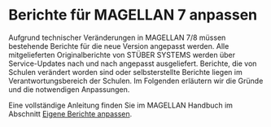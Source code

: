 ﻿
# Berichte für MAGELLAN 7 anpassen

Aufgrund technischer Veränderungen in MAGELLAN 7/8 müssen bestehende Berichte für die neue Version angepasst werden. Alle mitgelieferten Originalberichte von STÜBER SYSTEMS werden über Service-Updates nach und nach angepasst ausgeliefert.
Berichte, die von Schulen verändert worden sind oder selbsterstellte Berichte liegen im Verantwortungsbereich der Schulen. Im Folgenden erläutern wir die Gründe und die notwendigen Anpassungen.

Eine vollständige Anleitung finden Sie im MAGELLAN Handbuch im Abschnitt [Eigene Berichte anpassen](https://doc.magellan.stueber.de/schulverwaltung/update/berichte_anpassen/).

